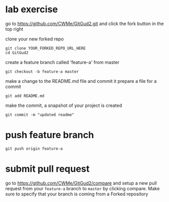 # lab exercise
go to https://github.com/CWMe/GitGud2.git and click the fork button in the top right

clone your new forked repo 
```
git clone YOUR_FORKED_REPO_URL_HERE
cd GitGud2
```

create a feature branch called 'feature-a' from master 
```
git checkout -b feature-a master
```

make a change to the README.md file and commit it prepare a file for a commit
```
git add README.md
```

make the commit, a snapshot of your project is created 
```
git commit -m "updated readme"
```

# push feature branch
```
git push origin feature-a
```

# submit pull request
go to https://github.com/CWMe/GitGud2/compare and setup a new pull request from your `feature-a` branch to `master` by clicking compare. Make sure to specify that your branch is coming from a Forked repository

